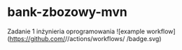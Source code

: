 # bank-zbozowy-mvn
Zadanie 1 inżynieria oprogramowania
![example workflow](https://github.com/<user>/<repo>/actions/workflows/<file>
/badge.svg)
